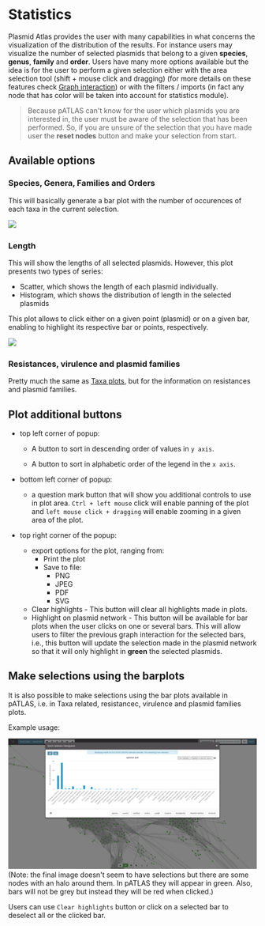 # Statistics

Plasmid Atlas provides the user with many capabilities in what concerns the 
visualization of the distribution of the results. For instance users may 
visualize the number of selected plasmids that belong to a given
**species**, **genus**, **family** and **order**. Users have many more
options available but the idea is for the user to perform a given selection 
either with the area selection tool (shift + mouse click and dragging)
(for more details on these features check [Graph interaction](graph.md#area-selection)) or
with the filters / imports (in fact any node that has color will be taken 
into account for statistics module). 

> Because pATLAS can't know for the user which plasmids you are interested 
in, the user must be aware of the selection that has been performed. So, if 
you are unsure of the selection that you have made user the **reset nodes** 
button and make your selection from start.

## Available options

### Species, Genera, Families and Orders

This will basically generate a bar plot with the number of occurences of each taxa
in the current selection.

![](gitbook/images/speciesplot.png)

### Length

This will show the lengths of all selected plasmids. However, this plot
presents two types of series:

* Scatter, which shows the length of each plasmid individually.
* Histogram, which shows the distribution of length in the selected plasmids

This plot allows to click either on a given point (plasmid) or on a given bar,
enabling to highlight its respective bar or points, respectively.

![](gitbook/images/plotlength.gif)

### Resistances, virulence and plasmid families

Pretty much the same as [Taxa plots](#available-options), but for
the information on resistances and plasmid families.

## Plot additional buttons

* top left corner of popup:

    * A button to sort in descending order of values in `y axis`.

    * A button to sort in alphabetic order of the legend in the `x axis`.

* bottom left corner of popup:

    * a question mark button that will show you additional controls to
    use in plot area. `Ctrl + left mouse` click will enable panning of the plot and
    `left mouse click + dragging` will enable zooming in a given area of the plot.

* top right corner of the popup:

    * export options for the plot, ranging from:
        * Print the plot
        * Save to file:
            * PNG
            * JPEG
            * PDF
            * SVG
    * Clear highlights - This button will clear all highlights made in plots.
    * Highlight on plasmid network - This button will be available for
    bar plots when the user clicks on one or several bars. This will allow
    users to filter the previous graph interaction for the selected bars,
    i.e., this button will update the selection made in the plasmid network
    so that it will only highlight in **green** the selected plasmids.

## Make selections using the barplots

It is also possible to make selections using the bar plots available in pATLAS,
 i.e. in Taxa related, resistancec, virulence and plasmid families plots.

 Example usage:

 ![](gitbook/images/barplot_selections.gif)
 (Note: the final image doesn't seem to have selections but there are some nodes with an halo
 around them. In pATLAS they will appear in green. Also, bars will not be grey but instead they
 will be red when clicked.)

Users can use `Clear highlights` button or click on a selected bar to deselect
all or the clicked bar.